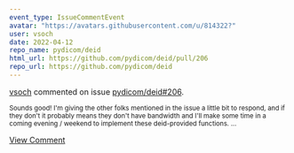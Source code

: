 ```yaml
---
event_type: IssueCommentEvent
avatar: "https://avatars.githubusercontent.com/u/814322?"
user: vsoch
date: 2022-04-12
repo_name: pydicom/deid
html_url: https://github.com/pydicom/deid/pull/206
repo_url: https://github.com/pydicom/deid
---
```


<a href='https://github.com/vsoch' target='_blank'>vsoch</a> commented on issue <a href='https://github.com/pydicom/deid/pull/206' target='_blank'>pydicom/deid#206</a>.

<small>Sounds good! I'm giving the other folks mentioned in the issue a little bit to respond, and if they don't it probably means they don't have bandwidth and I'll make some time in a coming evening / weekend to implement these deid-provided functions....</small>

<a href='https://github.com/pydicom/deid/pull/206' target='_blank'>View Comment</a>